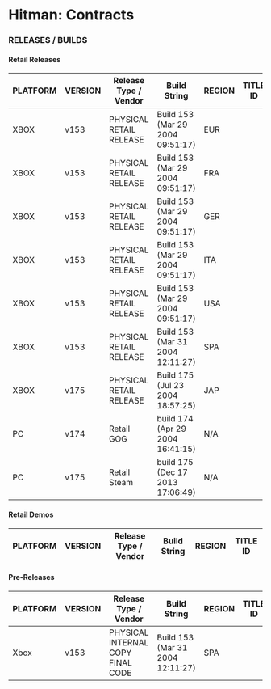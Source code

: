 # Hitman: Contracts

### RELEASES / BUILDS

#### Retail Releases

| PLATFORM | VERSION       | Release Type / Vendor   | Build String                     | REGION | TITLE ID   |
|----------|---------------|-------------------------|----------------------------------|--------|------------|
| XBOX     | v153           | PHYSICAL RETAIL RELEASE | Build 153 (Mar 29 2004 09:51:17) | EUR    |            |
| XBOX     | v153           | PHYSICAL RETAIL RELEASE | Build 153 (Mar 29 2004 09:51:17) | FRA    |            |
| XBOX     | v153           | PHYSICAL RETAIL RELEASE | Build 153 (Mar 29 2004 09:51:17) | GER    |            |
| XBOX     | v153           | PHYSICAL RETAIL RELEASE | Build 153 (Mar 29 2004 09:51:17) | ITA    |            |
| XBOX     | v153           | PHYSICAL RETAIL RELEASE | Build 153 (Mar 29 2004 09:51:17) | USA    |            |
| XBOX     | v153           | PHYSICAL RETAIL RELEASE | Build 153 (Mar 31 2004 12:11:27) | SPA    |            |
| XBOX     | v175           | PHYSICAL RETAIL RELEASE | Build 175 (Jul 23 2004 18:57:25) | JAP    |            |
| PC       | v174           | Retail GOG              | build 174 (Apr 29 2004 16:41:15) | N/A    |            |
| PC       | v175           | Retail Steam            | build 175 (Dec 17 2013 17:06:49) | N/A    |            |


#### Retail Demos

| PLATFORM | VERSION       | Release Type / Vendor   | Build String                   | REGION | TITLE ID   |
|----------|---------------|-------------------------|--------------------------------|--------|------------|


#### Pre-Releases

| PLATFORM | VERSION       | Release Type / Vendor              | Build String                     | REGION | TITLE ID   |
|----------|---------------|------------------------------------|----------------------------------|--------|------------|
| Xbox     | v153          | PHYSICAL INTERNAL COPY FINAL CODE  | Build 153 (Mar 31 2004 12:11:27) | SPA    |            |
